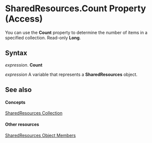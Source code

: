 
# SharedResources.Count Property (Access)

You can use the  **Count** property to determine the number of items in a specified collection. Read-only **Long**.


## Syntax

 _expression_. **Count**

 _expression_ A variable that represents a **SharedResources** object.


## See also


#### Concepts


[SharedResources Collection](45323141-e7df-1c70-efe2-926c1990d5e0.md)
#### Other resources


[SharedResources Object Members](3dfef725-97ed-5a11-3b28-3458f2772f32.md)
